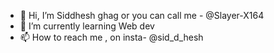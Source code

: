 - 👋 Hi, I’m Siddhesh ghag or you can call me - @Slayer-X164
- 🌱 I’m currently learning Web dev
- 📫 How to reach me , on insta- @sid_d_hesh

<!---
Slayer-X164/Slayer-X164 is a ✨ special ✨ repository because its `README.md` (this file) appears on your GitHub profile.
You can click the Preview link to take a look at your changes.
--->
